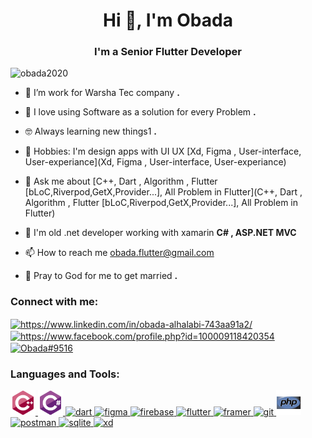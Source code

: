 <h1 align="center">Hi 👋, I'm Obada</h1>
<h3 align="center">I'm a Senior Flutter Developer</h3>

<p align="left"> <img src="https://komarev.com/ghpvc/?username=obada2020&label=Profile%20views&color=0e75b6&style=flat" alt="obada2020" /> </p>

- 🚀 I’m work for Warsha Tec company **.**

- 👦 I love using Software as a solution for every Problem **.**

- 🤓 Always learning new things1 **.**

- 🎨 Hobbies: I'm design apps with UI UX [Xd, Figma , User-interface, User-experiance](Xd, Figma , User-interface, User-experiance)

- 💬 Ask me about [C++, Dart , Algorithm , Flutter [bLoC,Riverpod,GetX,Provider...], All Problem in Flutter](C++, Dart , Algorithm , Flutter [bLoC,Riverpod,GetX,Provider...], All Problem in Flutter)

- 👴 I'm old .net developer working with xamarin **C# , ASP.NET MVC**

- 📫 How to reach me [obada.flutter@gmail.com](obada.flutter@gmail.com)

- 🤲 Pray to God for me to get married **.**

<h3 align="left">Connect with me:</h3>
<p align="left">
<a href="https://linkedin.com/in/https://www.linkedin.com/in/obada-alhalabi-743aa91a2/" target="blank"><img align="center" src="https://raw.githubusercontent.com/rahuldkjain/github-profile-readme-generator/master/src/images/icons/Social/linked-in-alt.svg" alt="https://www.linkedin.com/in/obada-alhalabi-743aa91a2/" height="30" width="40" /></a>
<a href="https://fb.com/https://www.facebook.com/profile.php?id=100009118420354" target="blank"><img align="center" src="https://raw.githubusercontent.com/rahuldkjain/github-profile-readme-generator/master/src/images/icons/Social/facebook.svg" alt="https://www.facebook.com/profile.php?id=100009118420354" height="30" width="40" /></a>
<a href="https://discord.gg/Obada#9516" target="blank"><img align="center" src="https://raw.githubusercontent.com/rahuldkjain/github-profile-readme-generator/master/src/images/icons/Social/discord.svg" alt="Obada#9516" height="30" width="40" /></a>
</p>

<h3 align="left">Languages and Tools:</h3>
<p align="left"> <a href="https://www.w3schools.com/cpp/" target="_blank" rel="noreferrer"> <img src="https://raw.githubusercontent.com/devicons/devicon/master/icons/cplusplus/cplusplus-original.svg" alt="cplusplus" width="40" height="40"/> </a> <a href="https://www.w3schools.com/cs/" target="_blank" rel="noreferrer"> <img src="https://raw.githubusercontent.com/devicons/devicon/master/icons/csharp/csharp-original.svg" alt="csharp" width="40" height="40"/> </a> <a href="https://dart.dev" target="_blank" rel="noreferrer"> <img src="https://www.vectorlogo.zone/logos/dartlang/dartlang-icon.svg" alt="dart" width="40" height="40"/> </a> <a href="https://www.figma.com/" target="_blank" rel="noreferrer"> <img src="https://www.vectorlogo.zone/logos/figma/figma-icon.svg" alt="figma" width="40" height="40"/> </a> <a href="https://firebase.google.com/" target="_blank" rel="noreferrer"> <img src="https://www.vectorlogo.zone/logos/firebase/firebase-icon.svg" alt="firebase" width="40" height="40"/> </a> <a href="https://flutter.dev" target="_blank" rel="noreferrer"> <img src="https://www.vectorlogo.zone/logos/flutterio/flutterio-icon.svg" alt="flutter" width="40" height="40"/> </a> <a href="https://www.framer.com/" target="_blank" rel="noreferrer"> <img src="https://www.vectorlogo.zone/logos/framer/framer-icon.svg" alt="framer" width="40" height="40"/> </a> <a href="https://git-scm.com/" target="_blank" rel="noreferrer"> <img src="https://www.vectorlogo.zone/logos/git-scm/git-scm-icon.svg" alt="git" width="40" height="40"/> </a> <a href="https://www.php.net" target="_blank" rel="noreferrer"> <img src="https://raw.githubusercontent.com/devicons/devicon/master/icons/php/php-original.svg" alt="php" width="40" height="40"/> </a> <a href="https://postman.com" target="_blank" rel="noreferrer"> <img src="https://www.vectorlogo.zone/logos/getpostman/getpostman-icon.svg" alt="postman" width="40" height="40"/> </a> <a href="https://www.sqlite.org/" target="_blank" rel="noreferrer"> <img src="https://www.vectorlogo.zone/logos/sqlite/sqlite-icon.svg" alt="sqlite" width="40" height="40"/> </a> <a href="https://www.adobe.com/products/xd.html" target="_blank" rel="noreferrer"> <img src="https://cdn.worldvectorlogo.com/logos/adobe-xd.svg" alt="xd" width="40" height="40"/> </a> </p>
